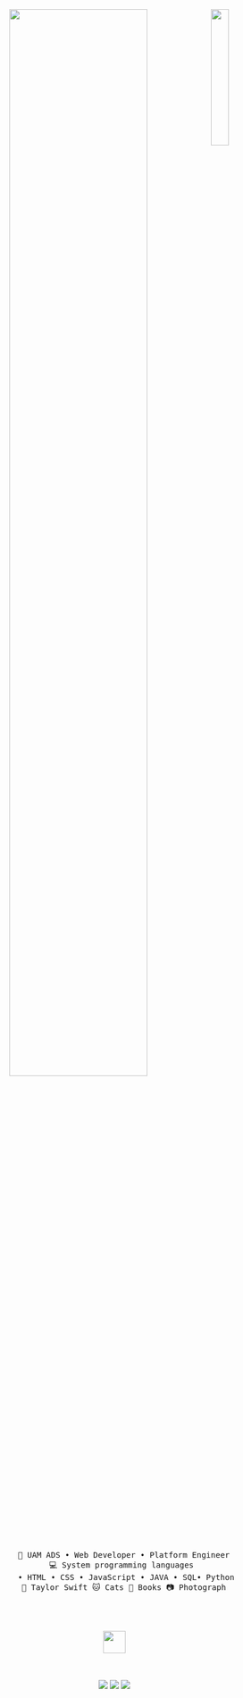 <div align="center">
<img src="https://github.com/innng/innng/assets/26755058/5e0ce0fb-c544-4f8c-a307-5849165746d0" width="25%" align="right" />
<img src="https://readme-typing-svg.demolab.com?font=Inconsolata&weight=500&size=50&duration=4000&pause=300&color=d13988&center=true&vCenter=true&multiline=true&repeat=false&random=false&width=1300&height=140&lines=Hello+hello;I'm+Bella%2C+a+tech+guru+and+magical+girl+wannabe+%E2%9C%A9" width="70%" />
<br><br>
<pre>
    💼 UAM ADS • Web Developer • Platform Engineer
    💻 System programming languages 
     • HTML • CSS • JavaScript • JAVA • SQL• Python
    🎵 Taylor Swift 🐱 Cats 📖 Books 📷 Photograph
    
</pre>
<br><br>
<img src="https://i.pinimg.com/originals/ab/be/28/abbe28a943ed44fcd98452687f7c46c9.gif" height="40" />
<br><br><br>
    
[![](https://img.shields.io/badge/Linkedin-0a66c2)](http://linkedin.com/in/izabmsc)
[![](https://img.shields.io/badge/Discord_belllinha-6364ff)]()
[![](https://img.shields.io/badge/Instagram-ff66ab)](https://www.instagram.com/izabmsc/)
</div>
